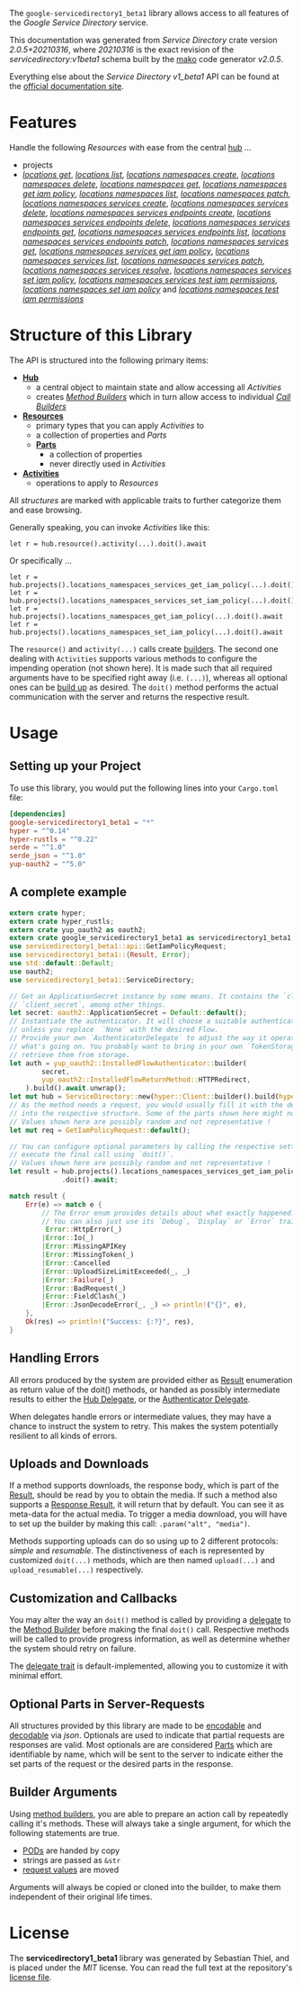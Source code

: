 <!---
DO NOT EDIT !
This file was generated automatically from 'src/mako/api/README.md.mako'
DO NOT EDIT !
-->
The `google-servicedirectory1_beta1` library allows access to all features of the *Google Service Directory* service.

This documentation was generated from *Service Directory* crate version *2.0.5+20210316*, where *20210316* is the exact revision of the *servicedirectory:v1beta1* schema built by the [mako](http://www.makotemplates.org/) code generator *v2.0.5*.

Everything else about the *Service Directory* *v1_beta1* API can be found at the
[official documentation site](https://cloud.google.com/service-directory).
# Features

Handle the following *Resources* with ease from the central [hub](https://docs.rs/google-servicedirectory1_beta1/2.0.5+20210316/google_servicedirectory1_beta1/ServiceDirectory) ... 

* projects
 * [*locations get*](https://docs.rs/google-servicedirectory1_beta1/2.0.5+20210316/google_servicedirectory1_beta1/api::ProjectLocationGetCall), [*locations list*](https://docs.rs/google-servicedirectory1_beta1/2.0.5+20210316/google_servicedirectory1_beta1/api::ProjectLocationListCall), [*locations namespaces create*](https://docs.rs/google-servicedirectory1_beta1/2.0.5+20210316/google_servicedirectory1_beta1/api::ProjectLocationNamespaceCreateCall), [*locations namespaces delete*](https://docs.rs/google-servicedirectory1_beta1/2.0.5+20210316/google_servicedirectory1_beta1/api::ProjectLocationNamespaceDeleteCall), [*locations namespaces get*](https://docs.rs/google-servicedirectory1_beta1/2.0.5+20210316/google_servicedirectory1_beta1/api::ProjectLocationNamespaceGetCall), [*locations namespaces get iam policy*](https://docs.rs/google-servicedirectory1_beta1/2.0.5+20210316/google_servicedirectory1_beta1/api::ProjectLocationNamespaceGetIamPolicyCall), [*locations namespaces list*](https://docs.rs/google-servicedirectory1_beta1/2.0.5+20210316/google_servicedirectory1_beta1/api::ProjectLocationNamespaceListCall), [*locations namespaces patch*](https://docs.rs/google-servicedirectory1_beta1/2.0.5+20210316/google_servicedirectory1_beta1/api::ProjectLocationNamespacePatchCall), [*locations namespaces services create*](https://docs.rs/google-servicedirectory1_beta1/2.0.5+20210316/google_servicedirectory1_beta1/api::ProjectLocationNamespaceServiceCreateCall), [*locations namespaces services delete*](https://docs.rs/google-servicedirectory1_beta1/2.0.5+20210316/google_servicedirectory1_beta1/api::ProjectLocationNamespaceServiceDeleteCall), [*locations namespaces services endpoints create*](https://docs.rs/google-servicedirectory1_beta1/2.0.5+20210316/google_servicedirectory1_beta1/api::ProjectLocationNamespaceServiceEndpointCreateCall), [*locations namespaces services endpoints delete*](https://docs.rs/google-servicedirectory1_beta1/2.0.5+20210316/google_servicedirectory1_beta1/api::ProjectLocationNamespaceServiceEndpointDeleteCall), [*locations namespaces services endpoints get*](https://docs.rs/google-servicedirectory1_beta1/2.0.5+20210316/google_servicedirectory1_beta1/api::ProjectLocationNamespaceServiceEndpointGetCall), [*locations namespaces services endpoints list*](https://docs.rs/google-servicedirectory1_beta1/2.0.5+20210316/google_servicedirectory1_beta1/api::ProjectLocationNamespaceServiceEndpointListCall), [*locations namespaces services endpoints patch*](https://docs.rs/google-servicedirectory1_beta1/2.0.5+20210316/google_servicedirectory1_beta1/api::ProjectLocationNamespaceServiceEndpointPatchCall), [*locations namespaces services get*](https://docs.rs/google-servicedirectory1_beta1/2.0.5+20210316/google_servicedirectory1_beta1/api::ProjectLocationNamespaceServiceGetCall), [*locations namespaces services get iam policy*](https://docs.rs/google-servicedirectory1_beta1/2.0.5+20210316/google_servicedirectory1_beta1/api::ProjectLocationNamespaceServiceGetIamPolicyCall), [*locations namespaces services list*](https://docs.rs/google-servicedirectory1_beta1/2.0.5+20210316/google_servicedirectory1_beta1/api::ProjectLocationNamespaceServiceListCall), [*locations namespaces services patch*](https://docs.rs/google-servicedirectory1_beta1/2.0.5+20210316/google_servicedirectory1_beta1/api::ProjectLocationNamespaceServicePatchCall), [*locations namespaces services resolve*](https://docs.rs/google-servicedirectory1_beta1/2.0.5+20210316/google_servicedirectory1_beta1/api::ProjectLocationNamespaceServiceResolveCall), [*locations namespaces services set iam policy*](https://docs.rs/google-servicedirectory1_beta1/2.0.5+20210316/google_servicedirectory1_beta1/api::ProjectLocationNamespaceServiceSetIamPolicyCall), [*locations namespaces services test iam permissions*](https://docs.rs/google-servicedirectory1_beta1/2.0.5+20210316/google_servicedirectory1_beta1/api::ProjectLocationNamespaceServiceTestIamPermissionCall), [*locations namespaces set iam policy*](https://docs.rs/google-servicedirectory1_beta1/2.0.5+20210316/google_servicedirectory1_beta1/api::ProjectLocationNamespaceSetIamPolicyCall) and [*locations namespaces test iam permissions*](https://docs.rs/google-servicedirectory1_beta1/2.0.5+20210316/google_servicedirectory1_beta1/api::ProjectLocationNamespaceTestIamPermissionCall)




# Structure of this Library

The API is structured into the following primary items:

* **[Hub](https://docs.rs/google-servicedirectory1_beta1/2.0.5+20210316/google_servicedirectory1_beta1/ServiceDirectory)**
    * a central object to maintain state and allow accessing all *Activities*
    * creates [*Method Builders*](https://docs.rs/google-servicedirectory1_beta1/2.0.5+20210316/google_servicedirectory1_beta1/client::MethodsBuilder) which in turn
      allow access to individual [*Call Builders*](https://docs.rs/google-servicedirectory1_beta1/2.0.5+20210316/google_servicedirectory1_beta1/client::CallBuilder)
* **[Resources](https://docs.rs/google-servicedirectory1_beta1/2.0.5+20210316/google_servicedirectory1_beta1/client::Resource)**
    * primary types that you can apply *Activities* to
    * a collection of properties and *Parts*
    * **[Parts](https://docs.rs/google-servicedirectory1_beta1/2.0.5+20210316/google_servicedirectory1_beta1/client::Part)**
        * a collection of properties
        * never directly used in *Activities*
* **[Activities](https://docs.rs/google-servicedirectory1_beta1/2.0.5+20210316/google_servicedirectory1_beta1/client::CallBuilder)**
    * operations to apply to *Resources*

All *structures* are marked with applicable traits to further categorize them and ease browsing.

Generally speaking, you can invoke *Activities* like this:

```Rust,ignore
let r = hub.resource().activity(...).doit().await
```

Or specifically ...

```ignore
let r = hub.projects().locations_namespaces_services_get_iam_policy(...).doit().await
let r = hub.projects().locations_namespaces_services_set_iam_policy(...).doit().await
let r = hub.projects().locations_namespaces_get_iam_policy(...).doit().await
let r = hub.projects().locations_namespaces_set_iam_policy(...).doit().await
```

The `resource()` and `activity(...)` calls create [builders][builder-pattern]. The second one dealing with `Activities` 
supports various methods to configure the impending operation (not shown here). It is made such that all required arguments have to be 
specified right away (i.e. `(...)`), whereas all optional ones can be [build up][builder-pattern] as desired.
The `doit()` method performs the actual communication with the server and returns the respective result.

# Usage

## Setting up your Project

To use this library, you would put the following lines into your `Cargo.toml` file:

```toml
[dependencies]
google-servicedirectory1_beta1 = "*"
hyper = "^0.14"
hyper-rustls = "^0.22"
serde = "^1.0"
serde_json = "^1.0"
yup-oauth2 = "^5.0"
```

## A complete example

```Rust
extern crate hyper;
extern crate hyper_rustls;
extern crate yup_oauth2 as oauth2;
extern crate google_servicedirectory1_beta1 as servicedirectory1_beta1;
use servicedirectory1_beta1::api::GetIamPolicyRequest;
use servicedirectory1_beta1::{Result, Error};
use std::default::Default;
use oauth2;
use servicedirectory1_beta1::ServiceDirectory;

// Get an ApplicationSecret instance by some means. It contains the `client_id` and 
// `client_secret`, among other things.
let secret: oauth2::ApplicationSecret = Default::default();
// Instantiate the authenticator. It will choose a suitable authentication flow for you, 
// unless you replace  `None` with the desired Flow.
// Provide your own `AuthenticatorDelegate` to adjust the way it operates and get feedback about 
// what's going on. You probably want to bring in your own `TokenStorage` to persist tokens and
// retrieve them from storage.
let auth = yup_oauth2::InstalledFlowAuthenticator::builder(
        secret,
        yup_oauth2::InstalledFlowReturnMethod::HTTPRedirect,
    ).build().await.unwrap();
let mut hub = ServiceDirectory::new(hyper::Client::builder().build(hyper_rustls::HttpsConnector::with_native_roots()), auth);
// As the method needs a request, you would usually fill it with the desired information
// into the respective structure. Some of the parts shown here might not be applicable !
// Values shown here are possibly random and not representative !
let mut req = GetIamPolicyRequest::default();

// You can configure optional parameters by calling the respective setters at will, and
// execute the final call using `doit()`.
// Values shown here are possibly random and not representative !
let result = hub.projects().locations_namespaces_services_get_iam_policy(req, "resource")
             .doit().await;

match result {
    Err(e) => match e {
        // The Error enum provides details about what exactly happened.
        // You can also just use its `Debug`, `Display` or `Error` traits
         Error::HttpError(_)
        |Error::Io(_)
        |Error::MissingAPIKey
        |Error::MissingToken(_)
        |Error::Cancelled
        |Error::UploadSizeLimitExceeded(_, _)
        |Error::Failure(_)
        |Error::BadRequest(_)
        |Error::FieldClash(_)
        |Error::JsonDecodeError(_, _) => println!("{}", e),
    },
    Ok(res) => println!("Success: {:?}", res),
}

```
## Handling Errors

All errors produced by the system are provided either as [Result](https://docs.rs/google-servicedirectory1_beta1/2.0.5+20210316/google_servicedirectory1_beta1/client::Result) enumeration as return value of
the doit() methods, or handed as possibly intermediate results to either the 
[Hub Delegate](https://docs.rs/google-servicedirectory1_beta1/2.0.5+20210316/google_servicedirectory1_beta1/client::Delegate), or the [Authenticator Delegate](https://docs.rs/yup-oauth2/*/yup_oauth2/trait.AuthenticatorDelegate.html).

When delegates handle errors or intermediate values, they may have a chance to instruct the system to retry. This 
makes the system potentially resilient to all kinds of errors.

## Uploads and Downloads
If a method supports downloads, the response body, which is part of the [Result](https://docs.rs/google-servicedirectory1_beta1/2.0.5+20210316/google_servicedirectory1_beta1/client::Result), should be
read by you to obtain the media.
If such a method also supports a [Response Result](https://docs.rs/google-servicedirectory1_beta1/2.0.5+20210316/google_servicedirectory1_beta1/client::ResponseResult), it will return that by default.
You can see it as meta-data for the actual media. To trigger a media download, you will have to set up the builder by making
this call: `.param("alt", "media")`.

Methods supporting uploads can do so using up to 2 different protocols: 
*simple* and *resumable*. The distinctiveness of each is represented by customized 
`doit(...)` methods, which are then named `upload(...)` and `upload_resumable(...)` respectively.

## Customization and Callbacks

You may alter the way an `doit()` method is called by providing a [delegate](https://docs.rs/google-servicedirectory1_beta1/2.0.5+20210316/google_servicedirectory1_beta1/client::Delegate) to the 
[Method Builder](https://docs.rs/google-servicedirectory1_beta1/2.0.5+20210316/google_servicedirectory1_beta1/client::CallBuilder) before making the final `doit()` call. 
Respective methods will be called to provide progress information, as well as determine whether the system should 
retry on failure.

The [delegate trait](https://docs.rs/google-servicedirectory1_beta1/2.0.5+20210316/google_servicedirectory1_beta1/client::Delegate) is default-implemented, allowing you to customize it with minimal effort.

## Optional Parts in Server-Requests

All structures provided by this library are made to be [encodable](https://docs.rs/google-servicedirectory1_beta1/2.0.5+20210316/google_servicedirectory1_beta1/client::RequestValue) and 
[decodable](https://docs.rs/google-servicedirectory1_beta1/2.0.5+20210316/google_servicedirectory1_beta1/client::ResponseResult) via *json*. Optionals are used to indicate that partial requests are responses 
are valid.
Most optionals are are considered [Parts](https://docs.rs/google-servicedirectory1_beta1/2.0.5+20210316/google_servicedirectory1_beta1/client::Part) which are identifiable by name, which will be sent to 
the server to indicate either the set parts of the request or the desired parts in the response.

## Builder Arguments

Using [method builders](https://docs.rs/google-servicedirectory1_beta1/2.0.5+20210316/google_servicedirectory1_beta1/client::CallBuilder), you are able to prepare an action call by repeatedly calling it's methods.
These will always take a single argument, for which the following statements are true.

* [PODs][wiki-pod] are handed by copy
* strings are passed as `&str`
* [request values](https://docs.rs/google-servicedirectory1_beta1/2.0.5+20210316/google_servicedirectory1_beta1/client::RequestValue) are moved

Arguments will always be copied or cloned into the builder, to make them independent of their original life times.

[wiki-pod]: http://en.wikipedia.org/wiki/Plain_old_data_structure
[builder-pattern]: http://en.wikipedia.org/wiki/Builder_pattern
[google-go-api]: https://github.com/google/google-api-go-client

# License
The **servicedirectory1_beta1** library was generated by Sebastian Thiel, and is placed 
under the *MIT* license.
You can read the full text at the repository's [license file][repo-license].

[repo-license]: https://github.com/Byron/google-apis-rsblob/main/LICENSE.md
